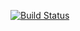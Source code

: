 [![Build Status](https://travis-ci.org/adolfobocchi/Contatooh.svg?branch=master)](https://travis-ci.org/adolfobocchi/Contatooh)
